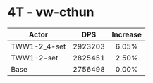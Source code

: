 # 4T - vw-cthun
| Actor | DPS | Increase |
|---|:---:|:---:|
|TWW1-2_4-set|2923203|6.05%|
|TWW1-2-set|2825451|2.50%|
|Base|2756498|0.00%|

